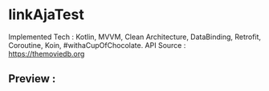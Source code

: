 # linkAjaTest
Implemented Tech : Kotlin, MVVM, Clean Architecture, DataBinding, Retrofit, Coroutine, Koin, #withaCupOfChocolate. API Source : https://themoviedb.org

## Preview :

